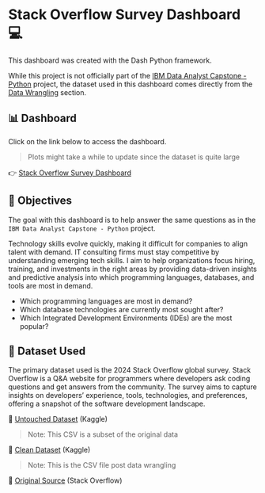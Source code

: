 # Stack Overflow Survey Dashboard 💻

This dashboard was created with the Dash Python framework. 

While this project is not officially part of the [IBM Data Analyst Capstone - Python](https://github.com/FaiLuReH3Ro/ibm-da-capstone-py) project, the dataset used in this dashboard comes directly from the [Data Wrangling](https://github.com/FaiLuReH3Ro/data-wrangling-py) section.

## 📊 Dashboard

Click on the link below to access the dashboard. 

> Plots might take a while to update since the dataset is quite large

👉 [Stack Overflow Survey Dashboard](https://dev-survey-dashboard.onrender.com/)

## 🚀 Objectives

The goal with this dashboard is to help answer the same questions as in the `IBM Data Analyst Capstone - Python` project.

Technology skills evolve quickly, making it difficult for companies to align talent with demand. IT consulting firms must stay competitive by understanding emerging tech skills. I aim to help organizations focus hiring, training, and investments in the right areas by providing data-driven insights and predictive analysis into which programming languages, databases, and tools are most in demand.

* Which programming languages are most in demand?
* Which database technologies are currently most sought after?
* Which Integrated Development Environments (IDEs) are the most popular?

## 📂 Dataset Used

The primary dataset used is the 2024 Stack Overflow global survey. Stack Overflow is a Q&A website for programmers where developers ask coding questions and get answers from the community. The survey aims to capture insights on developers’ experience, tools, technologies, and preferences, offering a snapshot of the software development landscape.

📌 [Untouched Dataset](https://www.kaggle.com/datasets/failureh3ro/stack-overflow-survey-data-2024-subset) (Kaggle)

> Note: This CSV is a subset of the original data

📌 [Clean Dataset](https://www.kaggle.com/datasets/failureh3ro/stack-overflow-survey-2024-cleaned-data) (Kaggle)

> Note: This is the CSV file post data wrangling 

📌 [Original Source](https://stackoverflow.blog/2024/08/06/2024-developer-survey/) (Stack Overflow)

